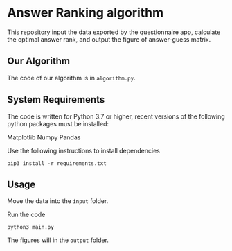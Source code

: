 # Answer Ranking algorithm

This repository input the data exported by the questionnaire app, calculate the optimal answer rank, and output the figure of answer-guess matrix.

## Our Algorithm

The code of our algorithm is in `algorithm.py`.

## System Requirements

The code is written for Python 3.7 or higher, recent versions of the following python packages must be installed:

Matplotlib
Numpy
Pandas

Use the following instructions to install dependencies

```
pip3 install -r requirements.txt
```

## Usage

Move the data into the `input` folder.

Run the code

```
python3 main.py
```

The figures will in the `output` folder.

